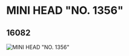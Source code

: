 # MINI HEAD "NO. 1356"
## 16082
![MINI HEAD "NO. 1356"](https://lc-www-live-s.legocdn.com/media/bricks/5/2/6057365.jpg)